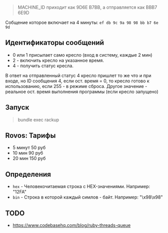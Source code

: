 
> MACHINE_ID приходит как 9D6E B7BB, а отправляется как BBB7 6E9D

Собщение которое включает на 4 минуты: `ef db 9c 9a 98 98 bb b7 6e 9d`

## Идентификаторы сообщений

* 0 или 1 присылает само кресло (вход в систему, каждые 2 мин)
* 2 - включить кресло на указанное время.
* 4 - получить статус кресла. 

В ответ на отправленный статус 4 кресло пришлет то же что и при входе, но ID сообщения 4,
если ост. время = 0, то кресло готово к использованию, если 255 - в режиме сброса.
Другое значение - реальное ост. время выполнения программы (если кресло запущено)

## Запуск

> bundle exec rackup

## Rovos: Тарифы

* 5 минут 50 руб
* 10 мин 90 руб
* 20 мин 150 руб

## Определения

* `hex` - Человекочитаемая строка с HEX-значениями. Например:  "12FA"
* `bin` - Строка в которой каждый симлов - байт. Например: "\x98\x98"


## TODO

* https://www.codebasehq.com/blog/ruby-threads-queue
